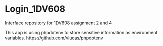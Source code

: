 # Login_1DV608
Interface repository for 1DV608 assignment 2 and 4

This app is using phpdotenv to store sensitive information as environment variables. 
https://github.com/vlucas/phpdotenv



